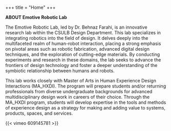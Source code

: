 +++
title = "Home"
+++

**ABOUT Emotive Robotic Lab**


The Emotive Robotic Lab, led by Dr. Behnaz Farahi, is an innovative research lab within the CSULB Design Department. This lab specializes in integrating robotics into the field of design. It delves deeply into the multifaceted realm of human-robot interaction, placing a strong emphasis on pivotal areas such as robotic fabrication, advanced digital design techniques, and the exploration of cutting-edge materials. By conducting experiments and research in these domains, the lab seeks to advance the frontiers of design technology and foster a deeper understanding of the symbiotic relationship between humans and robots.

This lab works closely with  Master of Arts in Human Experience Design Interactions (MA_HXDI). The program will prepare students and/or returning professionals from diverse undergraduate backgrounds for advanced multidisciplinary design work in careers of their choice. Through the MA_HXDI program, students will develop expertise in the tools and methods of experience design as a strategy for making and adding value to systems, products, spaces, and services. 


{{< vimeo 609145781 >}}

 
